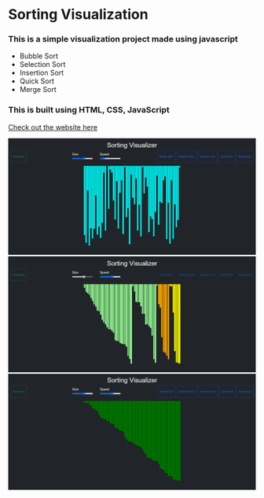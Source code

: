 # Sorting Visualization
### This is a simple visualization project made using javascript 
- Bubble Sort 
- Selection Sort
- Insertion Sort
- Quick Sort
- Merge Sort

### This is built using HTML, CSS, JavaScript <br/>

[Check out the website here]([https://deadaj1707.github.io/SortVisualiser/])

<img src="img/img1.png"> <br/>
<img src="img/img2.png"> <br/>
<img src="img/img3.png"> <br/>

